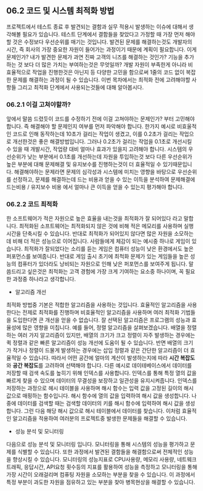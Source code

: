 ## 06.2 코드 및 시스템 최적화 방법

프로젝트에서 테스트 종료 후 발견되는 결함과 실무 적용시 발생하는 이슈에 대해서 생각해볼 필요가 있습니다. 테스트 단계에서 결함들을 찾았다고 가정할 때 가장 먼저 해야할 것은 수정보다 우선순위를 매기는 것입니다. 발견된 문제를 해결하는것도 개발자의 시간, 즉 회사의 가장 중요한 자원이 들어가는 과정이기 때문에 계획이 필요합니다. 이게 문제인가? 내가 발견한 문제가 과연 진짜 고객의 니즈를 해결하는 것인가? 기능을 추가하는 것 보다 더 많은 가치는 부여하는것은 무엇일까? 개발 자원이 부족한게 아니라 비효율적으로 작업을 진행한것은 아닌지 등 다양한 고민을 함으로써 1줄의 코드 없이 복잡한 문제를 해결하는 과정이 될 수 있습니다. 이번 목차에서는 최적화 전에 고려해야할 사항들 그리고 최적화 단계에서 사용되는것들에 대해 알아봅시다.

### 06.2.1 이걸 고쳐야할까?

앞에서 말씀 드렸듯이 코드를 수정하기 전에 이걸 고쳐야하는 문제인가? 부터 고민해야합니다. 즉 해결해야 할 문제인지 여부를 먼저 파악해야 합니다. 한가지 예시로 비효울적인 코드로 인해 동작하는데 10초가 걸리는 작업이 생겼고, 이를 0.2초가 걸리는 작업으로 개선한것은 좋은 해결방법입니다. 그러나 0.2초가 걸리는 작업을 0.1초로 개선시킬 수 있을 때 개발시간, 작업량 대비 얼마나 효과가 있을지 고려해야 합니다. 시스템의 우선순위가 낮는 부분에서 0.1초를 개선하는데 자원을 투입하는것 보다 다른 우선순위가 높은 부분에 대해 문제해결 및 유지보수를 진행하는것이 더 효율적일 수 있기때문입니다. 해결해야하는 문제라면 문제의 심각성과 시스템에 미치는 영향을 바탕으로 우선순위를 선정하고, 문제를 해결하는데 드는 비용과 얻을 수 있는 이득을 분석하여 문제해결에 드는비용 / 유지보수 비용 에서 얼마나 큰 이득을 얻을 수 있는지 평가해야 합니다.

### 06.2.2 코드 최적화

한 소프트웨어가 적은 자원으로 높은 효율을 내는것을 최적화가 잘 되어있다 라고 말합니다. 최적화된 소프트웨어는 최적화되지 않은 것에 비해 적은 메모리를 사용하며 실행시간을 단축시킬 수 있습니다. 반대로 최적화가 되어있지 않다면 많은 자원을 소모하는데 비해 더 적은 성능으로 이어집니다. 사람들에게 체감이 되는 예시중 하나로 게임이 있습니다. 최적화가 잘되었다는 소리를 듣는 게임은 컴퓨터 성능이 낮은 환경에서도 높은 퍼포먼스를 보여줍니다. 반대로 게임 출시 초기에 최척화 문제가 있는 게임들을 높은 성능의 컴퓨터가 있더라도 낭비되는 자원으로 인해 낮은 퍼포먼스를 보여주게 됩니다. 말씀드리고 싶은것은 최적화는 고객 경험에 가장 크게 기여하는 요소중 하나이며, 꼭 필요한 과정중 하나라고 생각합니다.

- 알고리즘 개선

최적화 방법중 기본은 적합한 알고리즘을 사용하는 것입니다. 효율적인 알고리즘을 사용한다는 전제로 최적화를 진행하며 비효율적인 알고리즘을 사용하며 여러 최적화 기법들을 도입한다면 큰 개선을 얻을 수 없습니다. 잘 선택된 알고리즘은 프로그램의 성능과 효율성에 많은 영향을 미칩니다. 예를 들어, 정렬 알고리즘을 살펴보겠습니다. 배열을 정렬하는 여러 가지 알고리즘이 있지만, 배열의 크기가 크고 정렬이 자주 발생하는 경우에는 퀵 정렬과 같은 빠른 알고리즘이 성능 개선에 도움이 될 수 있습니다. 반면 배열의 크기가 작거나 정렬이 드물게 발생하는 경우에는 삽입 정렬과 같은 간단한 알고리즘이 더 효율적일 수 있습니다. 따라서 어떤 공간에 얼마의 계산이 발생하는지에 따라 **시간 복잡도**와 **공간 복잡도**를 고려하여 선택해야 합니다. 다른 예시로 데이테베이스에서 데이터를 저장할 때 검색 속도를 높히기 위해 인덱스를 사용합니다. 인덱스를 통해 특정 열의 값을 빠르게 찾을 수 있으며 데이터의 무결성을 보장하고 일관성을 유지시켜줍니다. 인덱스를 저장하는 과정으로 헤시 테이블을 사용하며 해시 함수는 입력 값을 고정된 길이의 해시 값으로 매핑하는 함수입니다. 해시 함수에 열의 값을 입력하여 해시 값을 생성합니다. 나중에 데이터를 검색할 때는 검색할 데이터의 키를 해시 함수에 입력하여 해시 값을 생성합니다. 그런 다음 해당 해시 값으로 해시 테이블에서 데이터를 찾습니다. 이처럼 효율적인 알고리즘을 적용하여 여러분의 프로젝트중 발생한 문제들을 해결할 수 있습니다.

- 성능 분석 및 모니터링

다음으로 성능 분석 및 모니터링 입니다. 모니터링을 통해 시스템의 성능을 평가하고 문제를 식별할 수 있습니다. 또한 과정에서 발견된 결함들을 해결함으로써 전체적인 성능을 향상시킬 수 있습니다. 모니터링의 성능지표로 CPU사용량, 메모리 사용량, 네트웨크 트래픽, 응답시간, API요청 횟수등의 지표를 활용하여 성능을 측정하고 모니터링을 통해 가장 시간이 오래걸리며 컴퓨팅 자원을 소모하는 부분을 찾을 수 있습니다.
이 과정에서 특정 부분이 과도한 자원을 점유하고 있는 부분을 찾아 병목현상을 해결할 수 있습니다.
